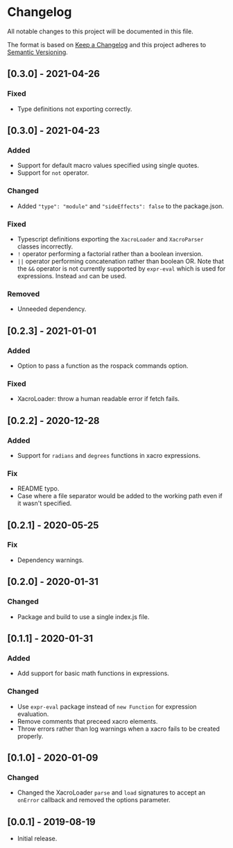 # Changelog
All notable changes to this project will be documented in this file.

The format is based on [Keep a Changelog](http://keepachangelog.com/en/1.0.0/)
and this project adheres to [Semantic Versioning](http://semver.org/spec/v2.0.0.html).

## [0.3.0] - 2021-04-26
### Fixed
- Type definitions not exporting correctly.

## [0.3.0] - 2021-04-23
### Added
- Support for default macro values specified using single quotes.
- Support for `not` operator.

### Changed
- Added `"type": "module"` and `"sideEffects": false` to the package.json.

### Fixed
- Typescript definitions exporting the `XacroLoader` and `XacroParser` classes incorrectly.
- `!` operator performing a factorial rather than a boolean inversion.
- `||` operator performing concatenation rather than boolean OR. Note that the `&&` operator is not currently supported by `expr-eval` which is used for expressions. Instead `and` can be used.

### Removed
- Unneeded dependency.

## [0.2.3] - 2021-01-01

### Added
- Option to pass a function as the rospack commands option.

### Fixed
- XacroLoader: throw a human readable error if fetch fails.

## [0.2.2] - 2020-12-28

### Added
- Support for `radians` and `degrees` functions in xacro expressions.

### Fix
- README typo.
- Case where a file separator would be added to the working path even if it wasn't specified.

## [0.2.1] - 2020-05-25

### Fix
- Dependency warnings.

## [0.2.0] - 2020-01-31

### Changed
- Package and build to use a single index.js file.

## [0.1.1] - 2020-01-31

### Added
- Add support for basic math functions in expressions.

### Changed
- Use `expr-eval` package instead of `new Function` for expression evaluation.
- Remove comments that preceed xacro elements.
- Throw errors rather than log warnings when a xacro fails to be created properly.

## [0.1.0] - 2020-01-09

### Changed

- Changed the XacroLoader `parse` and `load` signatures to accept an `onError` callback and removed the options parameter.

## [0.0.1] - 2019-08-19

- Initial release.
